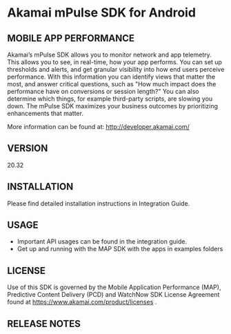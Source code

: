 Akamai mPulse SDK for Android
===================================================


MOBILE APP PERFORMANCE
--------------------
Akamai’s mPulse SDK allows you to monitor network and app telemetry. This allows you to see, in real-time, how your app performs. You can set up thresholds and alerts, and get granular visibility into how end users perceive performance. With this information you can identify views that matter the most, and answer critical questions, such as "How much impact does the performance have on conversions or session length?" You can also determine which things, for example third-party scripts, are slowing you down. The mPulse SDK maximizes your business outcomes by prioritizing enhancements that matter.


More information can be found at: http://developer.akamai.com/


VERSION
--------------------
20.32


INSTALLATION
--------------------
Please find detailed installation instructions in  Integration
Guide.

USAGE
--------------------
* Important API usages can be found in the integration guide.
* Get up and running with the MAP SDK with the apps in examples folders

LICENSE
--------------------
Use of this SDK is governed by the Mobile Application Performance (MAP), Predictive
Content Delivery (PCD) and WatchNow SDK License Agreement found at
https://www.akamai.com/product/licenses .

RELEASE NOTES
--------------------